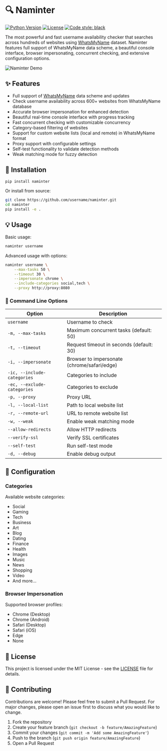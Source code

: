 # 🔍 Naminter

[![Python Version](https://img.shields.io/badge/python-3.8%2B-blue)](https://www.python.org/downloads/)
[![License](https://img.shields.io/badge/license-MIT-green)](LICENSE)
[![Code style: black](https://img.shields.io/badge/code%20style-black-000000.svg)](https://github.com/psf/black)

The most powerful and fast username availability checker that searches across hundreds of websites using [WhatsMyName](https://github.com/WebBreacher/WhatsMyName) dataset. Naminter features full support of WhatsMyName data scheme, a beautiful console interface, browser impersonating, concurrent checking, and extensive configuration options.

![Naminter Demo](demo.gif)

## ✨ Features

- Full support of [WhatsMyName](https://github.com/WebBreacher/WhatsMyName) data scheme and updates
- Check username availability across 600+ websites from WhatsMyName database
- Accurate browser impersonation for enhanced detection
- Beautiful real-time console interface with progress tracking
- Fast concurrent checking with customizable concurrency
- Category-based filtering of websites
- Support for custom website lists (local and remote) in WhatsMyName format
- Proxy support with configurable settings
- Self-test functionality to validate detection methods
- Weak matching mode for fuzzy detection

## 🚀 Installation

```bash
pip install naminter
```

Or install from source:

```bash
git clone https://github.com/username/naminter.git
cd naminter
pip install -e .
```

## 💡 Usage

Basic usage:

```bash
naminter username
```

Advanced usage with options:

```bash
naminter username \
    --max-tasks 50 \
    --timeout 30 \
    --impersonate chrome \
    --include-categories social,tech \
    --proxy http://proxy:8080
```

### 🎯 Command Line Options

| Option | Description |
|--------|-------------|
| `username` | Username to check |
| `-m, --max-tasks` | Maximum concurrent tasks (default: 50) |
| `-t, --timeout` | Request timeout in seconds (default: 30) |
| `-i, --impersonate` | Browser to impersonate (chrome/safari/edge) |
| `-ic, --include-categories` | Categories to include |
| `-ec, --exclude-categories` | Categories to exclude |
| `-p, --proxy` | Proxy URL |
| `-l, --local-list` | Path to local website list |
| `-r, --remote-url` | URL to remote website list |
| `-w, --weak` | Enable weak matching mode |
| `--allow-redirects` | Allow HTTP redirects |
| `--verify-ssl` | Verify SSL certificates |
| `--self-test` | Run self-test mode |
| `-d, --debug` | Enable debug output |

## 📝 Configuration

### Categories

Available website categories:
- Social
- Gaming
- Tech
- Business
- Art
- Blog
- Dating
- Finance
- Health
- Images
- Music
- News
- Shopping
- Video
- And more...

### Browser Impersonation

Supported browser profiles:
- Chrome (Desktop)
- Chrome (Android)
- Safari (Desktop)
- Safari (iOS)
- Edge
- None

## 📄 License

This project is licensed under the MIT License - see the [LICENSE](LICENSE) file for details.

## 🤝 Contributing

Contributions are welcome! Please feel free to submit a Pull Request. For major changes, please open an issue first to discuss what you would like to change.

1. Fork the repository
2. Create your feature branch (`git checkout -b feature/AmazingFeature`)
3. Commit your changes (`git commit -m 'Add some AmazingFeature'`)
4. Push to the branch (`git push origin feature/AmazingFeature`)
5. Open a Pull Request